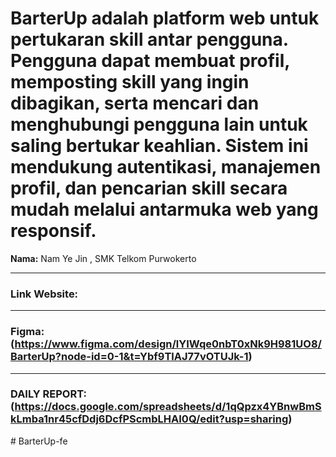 # BarterUp adalah platform web untuk pertukaran skill antar pengguna. Pengguna dapat membuat profil, memposting skill yang ingin dibagikan, serta mencari dan menghubungi pengguna lain untuk saling bertukar keahlian. Sistem ini mendukung autentikasi, manajemen profil, dan pencarian skill secara mudah melalui antarmuka web yang responsif.



**Nama:** Nam Ye Jin , SMK Telkom Purwokerto

---

### Link Website:

---

### Figma: (https://www.figma.com/design/lYIWqe0nbT0xNk9H981UO8/BarterUp?node-id=0-1&t=Ybf9TlAJ77vOTUJk-1)

---

### DAILY REPORT: (https://docs.google.com/spreadsheets/d/1qQpzx4YBnwBmSkLmba1nr45cfDdj6DcfPScmbLHAI0Q/edit?usp=sharing)
#   B a r t e r U p - f e 
 

 
